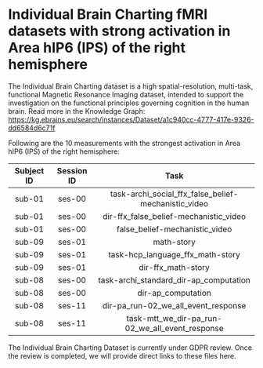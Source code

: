 # Individual Brain Charting fMRI datasets with strong activation in Area hIP6 (IPS) of the right hemisphere

The Individual Brain Charting dataset is a high spatial-resolution, multi-task, functional Magnetic Resonance Imaging dataset, intended to support the investigation on the functional principles governing cognition in the human brain.
Read more in the Knowledge Graph: https://kg.ebrains.eu/search/instances/Dataset/a1c940cc-4777-417e-9326-dd6584d6c71f

Following are the 10 measurements with the strongest activation in Area hIP6 (IPS) of the right hemisphere:

| Subject ID | Session ID | Task |
| :-: | :-: | :-: |
| sub-01 | ses-00 | task-archi_social_ffx_false_belief-mechanistic_video|
| sub-01 | ses-00 | dir-ffx_false_belief-mechanistic_video|
| sub-01 | ses-00 | false_belief-mechanistic_video|
| sub-09 | ses-01 | math-story|
| sub-09 | ses-01 | task-hcp_language_ffx_math-story|
| sub-09 | ses-01 | dir-ffx_math-story|
| sub-08 | ses-00 | task-archi_standard_dir-ap_computation|
| sub-08 | ses-00 | dir-ap_computation|
| sub-08 | ses-11 | dir-pa_run-02_we_all_event_response|
| sub-08 | ses-11 | task-mtt_we_dir-pa_run-02_we_all_event_response|


The Individual Brain Charting Dataset is currently under GDPR review. Once the review is completed, we will provide direct links to these files here.